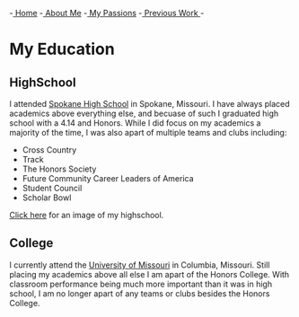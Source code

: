 -[ Home](readMe.md)
-[ About Me](myInformation.md)
-[ My Passions](myHobbies.md)
-[ Previous Work ](myWork.md)-

# **My Education**

## HighSchool
I attended [Spokane High School](https://www.spokane.k12.mo.us/530962_3) in Spokane, Missouri. I have always placed academics above everything else, and becuase of such I graduated high school with a 4.14 and Honors. While I did focus on my academics a majority of the time, I was also apart of multiple teams and clubs including:

* Cross Country
* Track
* The Honors Society
* Future Community Career Leaders of America
* Student Council
* Scholar Bowl

[Click here](https://github.com/GrantE2003/Midterm-Project.wiki.git) for an image of my highschool.

## College
I currently attend the [University of Missouri](https://missouri.edu/) in Columbia, Missouri. Still placing my academics above all else I am apart of the Honors College. With classroom performance being much more important than it was in high school, I am no longer apart of any teams or clubs besides the Honors College. 